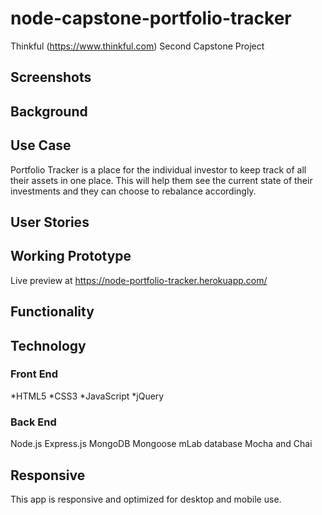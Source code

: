 # node-capstone-portfolio-tracker
Thinkful (https://www.thinkful.com) Second Capstone Project

## Screenshots

## Background

## Use Case
Portfolio Tracker is a place for the individual investor to keep track of all their assets in one place. This will help them see the current state of their investments and they can choose to rebalance accordingly. 

## User Stories

## Working Prototype

Live preview at https://node-portfolio-tracker.herokuapp.com/

## Functionality 

## Technology
### Front End
*HTML5
*CSS3
*JavaScript
*jQuery

### Back End
Node.js
Express.js
MongoDB
Mongoose
mLab database
Mocha and Chai

## Responsive
This app is responsive and optimized for desktop and mobile use. 